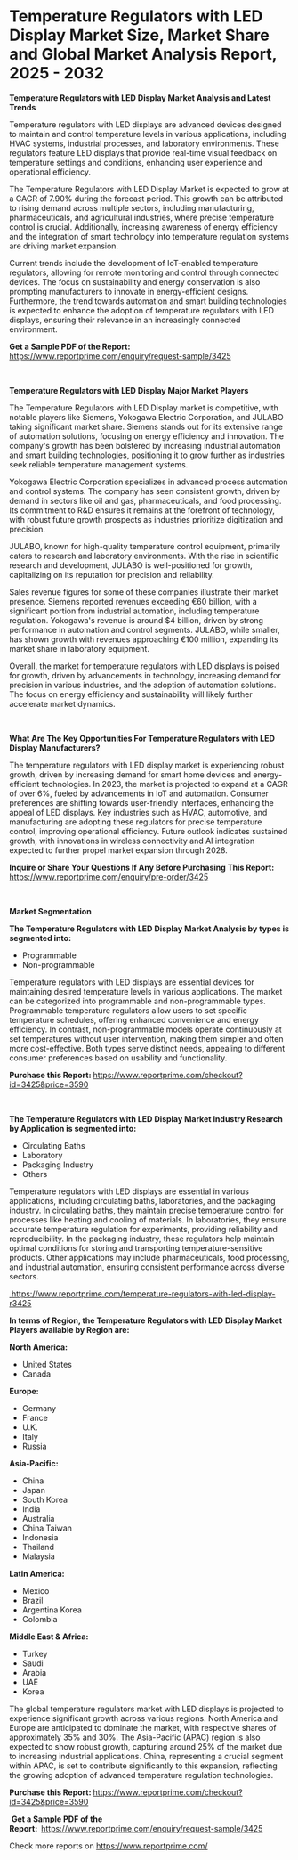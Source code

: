 <p><h1>Temperature Regulators with LED Display Market Size, Market Share and Global Market Analysis Report, 2025 - 2032</h1></p><p><strong>Temperature Regulators with LED Display Market Analysis and Latest Trends</strong></p>
<p><p>Temperature regulators with LED displays are advanced devices designed to maintain and control temperature levels in various applications, including HVAC systems, industrial processes, and laboratory environments. These regulators feature LED displays that provide real-time visual feedback on temperature settings and conditions, enhancing user experience and operational efficiency. </p><p>The Temperature Regulators with LED Display Market is expected to grow at a CAGR of 7.90% during the forecast period. This growth can be attributed to rising demand across multiple sectors, including manufacturing, pharmaceuticals, and agricultural industries, where precise temperature control is crucial. Additionally, increasing awareness of energy efficiency and the integration of smart technology into temperature regulation systems are driving market expansion. </p><p>Current trends include the development of IoT-enabled temperature regulators, allowing for remote monitoring and control through connected devices. The focus on sustainability and energy conservation is also prompting manufacturers to innovate in energy-efficient designs. Furthermore, the trend towards automation and smart building technologies is expected to enhance the adoption of temperature regulators with LED displays, ensuring their relevance in an increasingly connected environment.</p></p>
<p><strong>Get a Sample PDF of the Report:&nbsp;</strong> <a href="https://www.reportprime.com/enquiry/request-sample/3425?utm_campaign=3355&utm_medium=2&utm_source=Github&utm_content=ia&utm_term=18032025&utm_id=temperature-regulators-with-led-display">https://www.reportprime.com/enquiry/request-sample/3425</a></p>
<p>&nbsp;</p>
<p><strong>Temperature Regulators with LED Display Major Market Players</strong></p>
<p><p>The Temperature Regulators with LED Display market is competitive, with notable players like Siemens, Yokogawa Electric Corporation, and JULABO taking significant market share. Siemens stands out for its extensive range of automation solutions, focusing on energy efficiency and innovation. The company's growth has been bolstered by increasing industrial automation and smart building technologies, positioning it to grow further as industries seek reliable temperature management systems.</p><p>Yokogawa Electric Corporation specializes in advanced process automation and control systems. The company has seen consistent growth, driven by demand in sectors like oil and gas, pharmaceuticals, and food processing. Its commitment to R&D ensures it remains at the forefront of technology, with robust future growth prospects as industries prioritize digitization and precision.</p><p>JULABO, known for high-quality temperature control equipment, primarily caters to research and laboratory environments. With the rise in scientific research and development, JULABO is well-positioned for growth, capitalizing on its reputation for precision and reliability.</p><p>Sales revenue figures for some of these companies illustrate their market presence. Siemens reported revenues exceeding €60 billion, with a significant portion from industrial automation, including temperature regulation. Yokogawa's revenue is around $4 billion, driven by strong performance in automation and control segments. JULABO, while smaller, has shown growth with revenues approaching €100 million, expanding its market share in laboratory equipment.</p><p>Overall, the market for temperature regulators with LED displays is poised for growth, driven by advancements in technology, increasing demand for precision in various industries, and the adoption of automation solutions. The focus on energy efficiency and sustainability will likely further accelerate market dynamics.</p></p>
<p>&nbsp;</p>
<p><strong>What Are The Key Opportunities For Temperature Regulators with LED Display Manufacturers?</strong></p>
<p><p>The temperature regulators with LED display market is experiencing robust growth, driven by increasing demand for smart home devices and energy-efficient technologies. In 2023, the market is projected to expand at a CAGR of over 6%, fueled by advancements in IoT and automation. Consumer preferences are shifting towards user-friendly interfaces, enhancing the appeal of LED displays. Key industries such as HVAC, automotive, and manufacturing are adopting these regulators for precise temperature control, improving operational efficiency. Future outlook indicates sustained growth, with innovations in wireless connectivity and AI integration expected to further propel market expansion through 2028.</p></p>
<p><strong>Inquire or Share Your Questions If Any Before Purchasing This Report:</strong> <a href="https://www.reportprime.com/enquiry/pre-order/3425?utm_campaign=3355&utm_medium=2&utm_source=Github&utm_content=ia&utm_term=18032025&utm_id=temperature-regulators-with-led-display">https://www.reportprime.com/enquiry/pre-order/3425</a></p>
<p>&nbsp;</p>
<p><strong>Market Segmentation</strong></p>
<p><strong>The Temperature Regulators with LED Display Market Analysis by types is segmented into:</strong></p>
<p><ul><li>Programmable</li><li>Non-programmable</li></ul></p>
<p><p>Temperature regulators with LED displays are essential devices for maintaining desired temperature levels in various applications. The market can be categorized into programmable and non-programmable types. Programmable temperature regulators allow users to set specific temperature schedules, offering enhanced convenience and energy efficiency. In contrast, non-programmable models operate continuously at set temperatures without user intervention, making them simpler and often more cost-effective. Both types serve distinct needs, appealing to different consumer preferences based on usability and functionality.</p></p>
<p><strong>Purchase this Report:&nbsp;</strong><a href="https://www.reportprime.com/checkout?id=3425&price=3590&utm_campaign=3355&utm_medium=2&utm_source=Github&utm_content=ia&utm_term=18032025&utm_id=temperature-regulators-with-led-display">https://www.reportprime.com/checkout?id=3425&price=3590</a></p>
<p>&nbsp;</p>
<p><strong>The Temperature Regulators with LED Display Market Industry Research by Application is segmented into:</strong></p>
<p><ul><li>Circulating Baths</li><li>Laboratory</li><li>Packaging Industry</li><li>Others</li></ul></p>
<p><p>Temperature regulators with LED displays are essential in various applications, including circulating baths, laboratories, and the packaging industry. In circulating baths, they maintain precise temperature control for processes like heating and cooling of materials. In laboratories, they ensure accurate temperature regulation for experiments, providing reliability and reproducibility. In the packaging industry, these regulators help maintain optimal conditions for storing and transporting temperature-sensitive products. Other applications may include pharmaceuticals, food processing, and industrial automation, ensuring consistent performance across diverse sectors.</p></p>
<p><a href="https://www.reportprime.com/temperature-regulators-with-led-display-r3425?utm_campaign=3355&utm_medium=2&utm_source=Github&utm_content=ia&utm_term=18032025&utm_id=temperature-regulators-with-led-display">&nbsp;https://www.reportprime.com/temperature-regulators-with-led-display-r3425</a></p>
<p><strong>In terms of Region, the Temperature Regulators with LED Display Market Players available by Region are:</strong></p>
<p>
    <p> <strong> North America: </strong>
        <ul>
            <li>United States</li>
            <li>Canada</li>
        </ul>
        </p> 
    <p> <strong> Europe: </strong>
        <ul>
            <li>Germany</li>
            <li>France</li>
            <li>U.K.</li>
            <li>Italy</li>
            <li>Russia</li>
        </ul>
        </p> 
    <p> <strong> Asia-Pacific: </strong>
        <ul>
            <li>China</li>
            <li>Japan</li>
            <li>South Korea</li>
            <li>India</li>
            <li>Australia</li>
            <li>China Taiwan</li>
            <li>Indonesia</li>
            <li>Thailand</li>
            <li>Malaysia</li>
        </ul>
        </p> 
    <p> <strong> Latin America: </strong>
        <ul>
            <li>Mexico</li>
            <li>Brazil</li>
            <li>Argentina Korea</li>
            <li>Colombia</li>
        </ul>
        </p> 
    <p> <strong> Middle East & Africa: </strong>
        <ul>
            <li>Turkey</li>
            <li>Saudi</li>
            <li>Arabia</li>
            <li>UAE</li>
            <li>Korea</li>
        </ul>
    </p>
    </p>
<p><p>The global temperature regulators market with LED displays is projected to experience significant growth across various regions. North America and Europe are anticipated to dominate the market, with respective shares of approximately 35% and 30%. The Asia-Pacific (APAC) region is also expected to show robust growth, capturing around 25% of the market due to increasing industrial applications. China, representing a crucial segment within APAC, is set to contribute significantly to this expansion, reflecting the growing adoption of advanced temperature regulation technologies.</p></p>
<p><strong>Purchase this Report: </strong><a href="https://www.reportprime.com/checkout?id=3425&price=3590&utm_campaign=3355&utm_medium=2&utm_source=Github&utm_content=ia&utm_term=18032025&utm_id=temperature-regulators-with-led-display">https://www.reportprime.com/checkout?id=3425&price=3590</a></p>
<p>&nbsp;<strong>Get a Sample PDF of the Report:&nbsp;&nbsp;</strong><a href="https://www.reportprime.com/enquiry/request-sample/3425?utm_campaign=3355&utm_medium=2&utm_source=Github&utm_content=ia&utm_term=18032025&utm_id=temperature-regulators-with-led-display">https://www.reportprime.com/enquiry/request-sample/3425</a></p>
<p><strong></strong></p>
<p>Check more reports on <a href="https://www.reportprime.com/?utm_campaign=3355&utm_medium=2&utm_source=Github&utm_content=ia&utm_term=18032025&utm_id=temperature-regulators-with-led-display">https://www.reportprime.com/</a></p>